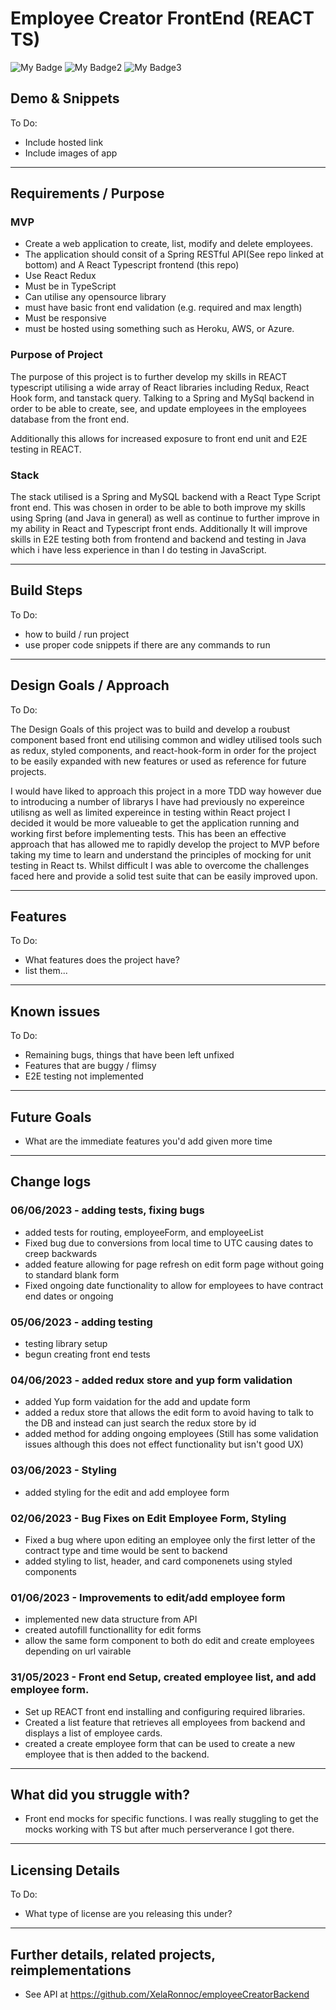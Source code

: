 # Employee Creator FrontEnd (REACT TS)

![My Badge](https://github.com/XelaRonnoc/employeeCreatorFrontEnd/actions/workflows/main.yml/badge.svg)
![My Badge2](https://github.com/XelaRonnoc/employeeCreatorFrontEnd/actions/workflows/onPullRequest.yml/badge.svg)
![My Badge3](https://github.com/XelaRonnoc/employeeCreatorFrontEnd/actions/workflows/onPush.yml/badge.svg)

## Demo & Snippets

To Do:

-   Include hosted link
-   Include images of app

---

## Requirements / Purpose

### MVP

-   Create a web application to create, list, modify and delete employees.
-   The application should consit of a Spring RESTful API(See repo linked at bottom) and A React Typescript frontend (this repo)
-   Use React Redux
-   Must be in TypeScript
-   Can utilise any opensource library
-   must have basic front end validation (e.g. required and max length)
-   Must be responsive
-   must be hosted using something such as Heroku, AWS, or Azure.

### Purpose of Project

The purpose of this project is to further develop my skills in REACT typescript utilising a wide array of React libraries including Redux, React Hook form, and tanstack query. Talking to a Spring and MySql backend in order to be able to create, see, and update employees in the employees database from the front end.

Additionally this allows for increased exposure to front end unit and E2E testing in REACT.

### Stack

The stack utilised is a Spring and MySQL backend with a React Type Script front end.
This was chosen in order to be able to both improve my skills using Spring (and Java in general) as well as continue to further improve in my ability in React and Typescript front ends. Additionally It will improve skills in E2E testing both from frontend and backend and testing in Java which i have less experience in than I do testing in JavaScript.

---

## Build Steps

To Do:

-   how to build / run project
-   use proper code snippets if there are any commands to run

---

## Design Goals / Approach

To Do:

The Design Goals of this project was to build and develop a roubust component based front end utilising common and widley utilised tools such as redux, styled components, and react-hook-form in order for the project to be easily expanded with new features or used as reference for future projects.

I would have liked to approach this project in a more TDD way however due to introducing a number of librarys I have had previously no expereince utilisng as well as limited expereince in testing within React project I decided it would be more valueable to get the application running and working first before implementing tests. This has been an effective approach that has allowed me to rapidly develop the project to MVP before taking my time to learn and understand the principles of mocking for unit testing in React ts. Whilst difficult I was able to overcome the challenges faced here and provide a solid test suite that can be easily improved upon.

---

## Features

To Do:

-   What features does the project have?
-   list them...

---

## Known issues

To Do:

-   Remaining bugs, things that have been left unfixed
-   Features that are buggy / flimsy
-   E2E testing not implemented

---

## Future Goals

-   What are the immediate features you'd add given more time

---

## Change logs

### 06/06/2023 - adding tests, fixing bugs

-   added tests for routing, employeeForm, and employeeList
-   Fixed bug due to conversions from local time to UTC causing dates to creep backwards
-   added feature allowing for page refresh on edit form page without going to standard blank form
-   Fixed ongoing date functionality to allow for employees to have contract end dates or ongoing

### 05/06/2023 - adding testing

-   testing library setup
-   begun creating front end tests

### 04/06/2023 - added redux store and yup form validation

-   added Yup form vaidation for the add and update form
-   added a redux store that allows the edit form to avoid having to talk to the DB and instead can just search the redux store by id
-   added method for adding ongoing employees (Still has some validation issues although this does not effect functionality but isn't good UX)

### 03/06/2023 - Styling

-   added styling for the edit and add employee form

### 02/06/2023 - Bug Fixes on Edit Employee Form, Styling

-   Fixed a bug where upon editing an employee only the first letter of the contract type and time would be sent to backend
-   added styling to list, header, and card componenets using styled components

### 01/06/2023 - Improvements to edit/add employee form

-   implemented new data structure from API
-   created autofill functionallity for edit forms
-   allow the same form component to both do edit and create employees depending on url vairable

### 31/05/2023 - Front end Setup, created employee list, and add employee form.

-   Set up REACT front end installing and configuring required libraries.
-   Created a list feature that retrieves all employees from backend and displays a list
    of employee cards.
-   created a create employee form that can be used to create a new employee that is then added to the backend.

---

## What did you struggle with?

-   Front end mocks for specific functions. I was really stuggling to get the mocks working with TS but after much perserverance I got there.

---

## Licensing Details

To Do:

-   What type of license are you releasing this under?

---

## Further details, related projects, reimplementations

-   See API at https://github.com/XelaRonnoc/employeeCreatorBackend
